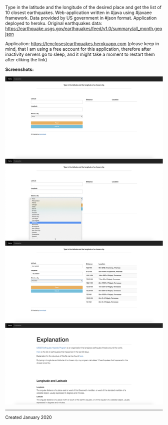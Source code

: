 Type in the latitude and the longitude of the desired place and get the list of 10 closest earthquakes. Web-application written in #java using #javaee framework. Data provided by US government in #json format. Application deployed to heroku.
Original earthquakes data: https://earthquake.usgs.gov/earthquakes/feed/v1.0/summary/all_month.geojson

Application: https://tenclosestearthquakes.herokuapp.com
(please keep in mind, that I am using a free account for this application, therefore after inactivity servers go to sleep, and it might take a moment to restart them after cliking the link)


<b>Screenshots:</b>

<img src="https://github.com/dominikazb/10closestEarthquakes/blob/master/screens/tenclosestearthquakes1.jpg">
<br>

<img src="https://github.com/dominikazb/10closestEarthquakes/blob/master/screens/tenclosestearthquakes2.jpg">
<br>

<img src="https://github.com/dominikazb/10closestEarthquakes/blob/master/screens/tenclosestearthquakes3.jpg">
<br>

<img src="https://github.com/dominikazb/10closestEarthquakes/blob/master/screens/tenclosestearthquakes4.jpg">


---------------
Created January 2020



